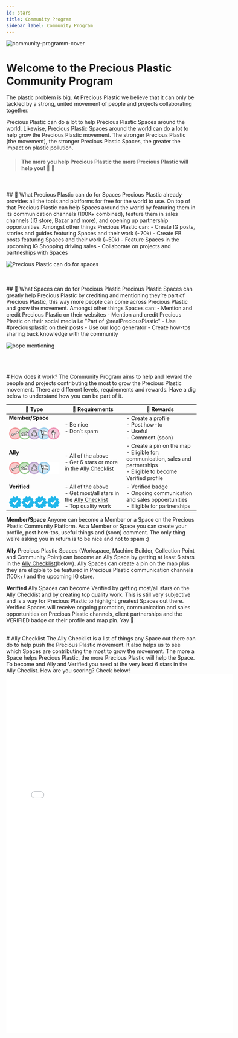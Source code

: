 ```yaml
---
id: stars
title: Community Program
sidebar_label: Community Program
---
```

![community-programm-cover](https://user-images.githubusercontent.com/17761877/113297730-4959ca80-92fb-11eb-802d-6a02f61ff471.jpg)

# Welcome to the Precious Plastic Community Program

The plastic problem is big. At Precious Plastic we believe that it can only be tackled by a strong, united movement of people and projects collaborating together.

Precious Plastic can do a lot to help Precious Plastic Spaces around the world. Likewise, Precious Plastic Spaces around the world can do a lot to help grow the Precious Plastic movement. The stronger Precious Plastic (the movement), the stronger Precious Plastic Spaces, the greater the impact on plastic pollution.


> #### <b>The more you help Precious Plastic the more Precious Plastic will help you!</b> 🤜 🤛

<br>
<br>
##  💎 What Precious Plastic can do for Spaces
Precious Plastic already provides all the tools and platforms for free for the world to use. On top of that Precious Plastic can help Spaces around the world by featuring them in its communication channels (100K+ combined), feature them in sales channels (IG store, Bazar and more), and opening up partnership opportunities. Amongst other things Precious Plastic can:
- Create IG posts, stories and guides featuring Spaces and their work (~70k)
- Create FB posts featuring Spaces and their work (~50k)
- Feature Spaces in the upcoming IG Shopping driving sales
- Collaborate on projects and partneships with Spaces

![Precious Plastic can do for spaces](https://user-images.githubusercontent.com/17761877/113735716-cd95be80-96fc-11eb-906f-a080db811974.jpg)

<br>
<br>
##  🎁 What Spaces can do for Precious Plastic
Precious Plastic Spaces can greatly help Precious Plastic by crediting and mentioning they’re part of Precious Plastic, this way more people can come across Precious Plastic and grow the movement. Amongst other things Spaces can:
- Mention and credit Precious Plastic on their websites
- Mention and credit Precious Plastic on their social media i.e "Part of @realPreciousPlastic"
- Use #preciousplastic on their posts
- Use our logo generator
- Create how-tos sharing back knowledge with the community

![bope mentioning](https://user-images.githubusercontent.com/17761877/113733504-d1c0dc80-96fa-11eb-9db1-6a08d082cfec.jpg)

<br>
<br>
<br>
# How does it work?
The Community Program aims to help and reward the people and projects contributing the most to grow the Precious Plastic movement. There are different levels, requirements and rewards. Have a dig below to understand how you can be part of it.

🚩 Type | 🤝 Requirements | 💫 Rewards
--- | --- | ---
<b>Member/Space</b> <br> <br> <img style="margin-left: 0;" src="../assets/build/all-spaces.png" width="200px"/> |- Be nice <br> - Don’t spam |- Create a profile<br>- Post how-to<br>- Useful<br>- Comment (soon)
<b>Ally</b> <br> <br> <img style="margin-left: 0;" src="../assets/build/all-spaces-with-no-member.png" width="200px"/>|- All of the above<br>- Get 6 stars or more in the [Ally Checklist](https://jsfiddle.net/davehakkens/gr4pndtc/94/show)|- Create a pin on the map<br>- Eligible for: communication, sales and partnerships<br>- Eligible to become Verified profile
<b>Verified</b> <br> <br> <img style="margin-left: 0;" src="../assets/build/verified-icon.png" width="200px"/> |- All of the above<br>- Get most/all stars in the [Ally Checklist](https://jsfiddle.net/davehakkens/gr4pndtc/94/show)<br>- Top quality work |- Verified badge<br>- Ongoing communication and sales oppoertunities<br>- Eligible for partnerships


**Member/Space**
Anyone can become a Member or a Space on the Precious Plastic Community Platform. As a Member or Space you can create your profile, post how-tos, useful things and (soon) comment. The only thing we’re asking you in return is to be nice and not to spam :)

**Ally**
Precious Plastic Spaces (Workspace, Machine Builder, Collection Point and Community Point) can become an Ally Space by getting at least 6 stars in the [Ally Checklist](https://jsfiddle.net/davehakkens/gr4pndtc/94/show)(below). Ally Spaces can create a pin on the map plus they are eligible to be featured in Precious Plastic communication channels (100k+) and the upcoming IG store.

**Verified**
Ally Spaces can become Verified by getting most/all stars on the Ally Checklist and by creating top quality work. This is still very subjective and is a way for Precious Plastic to highlight greatest Spaces out there. Verified Spaces will receive ongoing promotion, communication and sales opportunities on Precious Plastic channels, client partnerships and the VERIFIED badge on their profile and map pin. Yay 👻

<br>
# Ally Checklist
The Ally Checklist is a list of things any Space out there can do to help push the Precious Plastic movement. It also helps us to see which Spaces are contributing the most to grow the movement. The more a Space helps Precious Plastic, the more Precious Plastic will help the Space. To become and Ally and Verified you need at the very least 6 stars in the Ally Checlist. How are you scoring? Check below!

<iframe width="600px" height="950px" src="//jsfiddle.net/davehakkens/f5gknozs/35/embedded/result/" allowfullscreen="allowfullscreen" allowpaymentrequest frameborder="0"></iframe>
